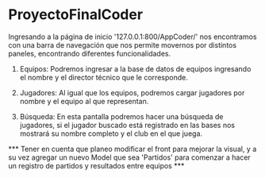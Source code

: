 # ProyectoFinalCoder

Ingresando a la página de inicio '127.0.0.1:800/AppCoder/' nos encontramos con una barra de navegación que nos permite movernos por distintos paneles, encontrando diferentes funcionalidades.

1. Equipos:
    Podremos ingresar a la base de datos de equipos ingresando el nombre y el director técnico que le corresponde.

2. Jugadores:
    Al igual que los equipos, podremos cargar jugadores por nombre y el equipo al que representan.

3. Búsqueda:
    En esta pantalla podremos hacer una búsqueda de jugadores, si el jugador buscado está registrado en las bases nos mostrará su nombre completo y el club en el que juega.



*** Tener en cuenta que planeo modificar el front para mejorar la visual, y a su vez agregar un nuevo Model que sea 'Partidos' para comenzar a hacer un registro de partidos y resultados entre equipos ***


